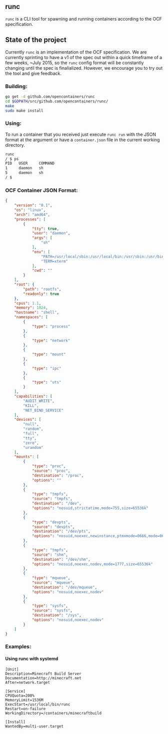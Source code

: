 ## runc

`runc` is a CLI tool for spawning and running containers according to the OCF specification.

## State of the project

Currently `runc` is an implementation of the OCF specification.  We are currently sprinting
to have a v1 of the spec out within a quick timeframe of a few weeks, ~July 2015, 
so the `runc` config format will be constantly changing until 
the spec is finalialized.  However, we encourage you to try out the tool and give feedback.

### Building:

```bash
go get -d github.com/opencontainers/runc
cd $GOPATH/src/github.com/opencontainers/runc/
make
sudo make install
```

### Using:

To run a container that you received just execute `runc run` with the JSON format at the argument or have a 
`container.json` file in the current working directory.

```bash
runc 
/ $ ps
PID   USER     COMMAND
1     daemon   sh
5     daemon   sh
/ $ 
```

### OCF Container JSON Format:

```json
{
    "version": "0.1",
    "os": "linux",
    "arch": "amd64",
    "processes": [
        {
            "tty": true,
            "user": "daemon",
            "args": [
                "sh"
            ],
            "env": [
                "PATH=/usr/local/sbin:/usr/local/bin:/usr/sbin:/usr/bin:/sbin:/bin",
                "TERM=xterm"
            ],
            "cwd": ""
        }
    ],
    "root": {
        "path": "rootfs",
        "readonly": true
    },
    "cpus": 1.1,
    "memory": 1024,
    "hostname": "shell",
    "namespaces": [
        {
            "type": "process"
        },
        {
            "type": "network"
        },
        {
            "type": "mount"
        },
        {
            "type": "ipc"
        },
        {
            "type": "uts"
        }
    ],
    "capabilities": [
        "AUDIT_WRITE",
        "KILL",
        "NET_BIND_SERVICE"
    ],
    "devices": [
        "null",
        "random",
        "full",
        "tty",
        "zero",
        "urandom"
    ],
    "mounts": [
        {
            "type": "proc",
            "source": "proc",
            "destination": "/proc",
            "options": ""
        },
        {
            "type": "tmpfs",
            "source": "tmpfs",
            "destination": "/dev",
            "options": "nosuid,strictatime,mode=755,size=65536k"
        },
        {
            "type": "devpts",
            "source": "devpts",
            "destination": "/dev/pts",
            "options": "nosuid,noexec,newinstance,ptmxmode=0666,mode=0620,gid=5"
        },
        {
            "type": "tmpfs",
            "source": "shm",
            "destination": "/dev/shm",
            "options": "nosuid,noexec,nodev,mode=1777,size=65536k"
        },
        {
            "type": "mqueue",
            "source": "mqueue",
            "destination": "/dev/mqueue",
            "options": "nosuid,noexec,nodev"
        },
        {
            "type": "sysfs",
            "source": "sysfs",
            "destination": "/sys",
            "options": "nosuid,noexec,nodev"
        }
    ]
}
```

### Examples:

#### Using runc with systemd

```service
[Unit]
Description=Minecraft Build Server
Documentation=http://minecraft.net
After=network.target

[Service]
CPUQuota=200%
MemoryLimit=1536M
ExecStart=/usr/local/bin/runc
Restart=on-failure
WorkingDirectory=/containers/minecraftbuild

[Install]
WantedBy=multi-user.target
```
